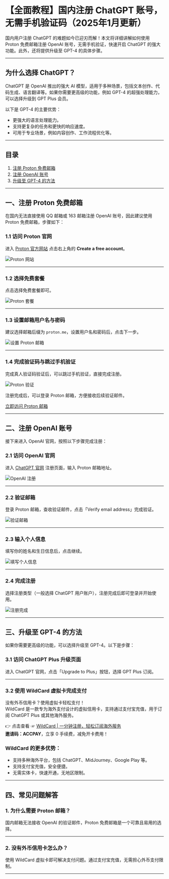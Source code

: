 # 【全面教程】国内注册 ChatGPT 账号，无需手机验证码（2025年1月更新）

国内用户注册 ChatGPT 的难题如今已迎刃而解！本文将详细讲解如何使用 Proton 免费邮箱注册 OpenAI 账号，无需手机验证，快速开启 ChatGPT 的强大功能。此外，还将提供升级至 GPT-4 的具体步骤。

---

## 为什么选择 ChatGPT？

ChatGPT 是 OpenAI 推出的强大 AI 模型，适用于多种场景，包括文本创作、代码生成、语言翻译等。如果你需要更高级的功能，例如 GPT-4 的超强处理能力，可以选择升级到 GPT Plus 会员。

以下是 GPT-4 的主要优势：
- 更强大的语言处理能力。
- 支持更复杂的任务和更快的响应速度。
- 可用于专业场景，例如内容创作、工作流程优化等。

---

## 目录

1. [注册 Proton 免费邮箱](#注册-proton-免费邮箱)  
2. [注册 OpenAI 账号](#注册-openai-账号)  
3. [升级至 GPT-4 的方法](#升级至-gpt-4-的方法)  

---

## 一、注册 Proton 免费邮箱

在国内无法直接使用 QQ 邮箱或 163 邮箱注册 OpenAI 账号，因此建议使用 Proton 免费邮箱，步骤如下：

### 1.1 访问 Proton 官网

进入 [Proton 官方网站](https://proton.me/) 点击右上角的 **Create a free account**。

![Proton 网站](https://puputeju-tc.oss-cn-beijing.aliyuncs.com/054443.png)

---

### 1.2 选择免费套餐

点击选择免费套餐即可。

![Proton 套餐](https://puputeju-tc.oss-cn-beijing.aliyuncs.com/054505-1.png)

---

### 1.3 设置邮箱用户名与密码

建议选择邮箱后缀为 `proton.me`，设置用户名和密码后，点击下一步。

![设置 Proton 邮箱](https://puputeju-tc.oss-cn-beijing.aliyuncs.com/151156.png)

---

### 1.4 完成验证码与跳过手机验证

完成真人验证码验证后，可以跳过手机验证，直接完成注册。

![Proton 验证](https://puputeju-tc.oss-cn-beijing.aliyuncs.com/151253.png)

注册完成后，可以登录 Proton 邮箱，方便接收后续验证邮件。

[立即访问 Proton 邮箱](https://proton.me/)

---

## 二、注册 OpenAI 账号

接下来进入 OpenAI 官网，按照以下步骤完成注册：

### 2.1 访问 OpenAI 官网

进入 [ChatGPT 官网](https://chat.openai.com/) 注册页面，输入 Proton 邮箱地址。

![OpenAI 注册](https://puputeju-tc.oss-cn-beijing.aliyuncs.com/151820.png)

---

### 2.2 验证邮箱

登录 Proton 邮箱，查收验证邮件，点击「Verify email address」完成验证。

![验证邮箱](https://puputeju-tc.oss-cn-beijing.aliyuncs.com/151902.png)

---

### 2.3 输入个人信息

填写你的姓名和生日信息后，点击继续。

![填写个人信息](https://puputeju-tc.oss-cn-beijing.aliyuncs.com/151929.png)

---

### 2.4 完成注册

选择注册类型（一般选择 ChatGPT 用户账户），注册完成后即可登录并开始使用。

![注册完成](https://puputeju-tc.oss-cn-beijing.aliyuncs.com/152006.png)

---

## 三、升级至 GPT-4 的方法

如果你需要更高级的功能，可以选择升级至 GPT-4。以下是步骤：

### 3.1 访问 ChatGPT Plus 升级页面

进入 ChatGPT 官网，点击「Upgrade to Plus」按钮，选择 GPT Plus 订阅。

---

### 3.2 使用 WildCard 虚拟卡完成支付

没有外币信用卡？使用虚拟卡轻松支付！  
WildCard 是一款专为海外支付设计的虚拟信用卡，支持通过支付宝充值，用于订阅 ChatGPT Plus 或其他海外服务。

👉 点击查看 ☞ [WildCard | 一分钟注册，轻松订阅海外服务](https://bit.ly/bewildcard)  
**邀请码：ACCPAY**，立享 0 手续费，减免开卡费用！

### WildCard 的更多优势：
- 支持多种海外平台，包括 ChatGPT、MidJourney、Google Play 等。
- 支持支付宝充值，安全便捷。
- 无需实体卡，快速开通，无地区限制。

---

## 四、常见问题解答

### 1. 为什么需要 Proton 邮箱？

国内邮箱无法接收 OpenAI 的验证邮件，Proton 免费邮箱是一个可靠且易用的选择。

---

### 2. 没有外币信用卡怎么办？

使用 WildCard 虚拟卡即可解决支付问题。通过支付宝充值，无需担心外币支付限制。

---
